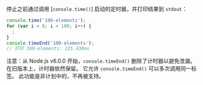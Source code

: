 <!-- YAML
added: v0.1.104
-->

停止之前通过调用 [`console.time()`] 启动的定时器，并打印结果到 `stdout`：

```js
console.time('100-elements');
for (var i = 0; i < 100; i++) {
  ;
}
console.timeEnd('100-elements');
// 打印 100-elements: 225.438ms
```

注意：从 Node.js v6.0.0 开始，`console.timeEnd()` 删除了计时器以避免泄漏。
在旧版本上，计时器依然保留。
它允许 `console.timeEnd()` 可以多次调用同一标签。
此功能是非计划中的，不再被支持。

